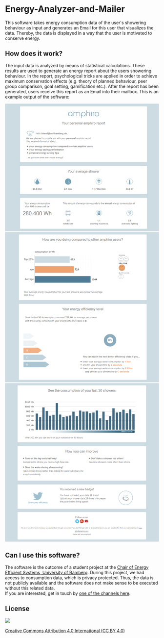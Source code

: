 # Energy-Analyzer-and-Mailer

This software takes energy consumption data of the user's showering behaviour as input and generates an Email for this user that visualizes the data. Thereby, the data is displayed in a way that the user is motivated to conserve energy.


## How does it work?

The input data is analyzed by means of statistical calculations. These results are used to generate an energy report about the users showering behaviour. In the report, psychological tricks are applied in order to achieve maximum conservation effects (e.g. theory of planned behaviour, peer group comparison, goal setting, gamification etc.).
After the report has been generated, users receive this report as an Email into their mailbox. This is an example output of the software:


![](screenshots/MCM_Mailing_Seite_01_Effi-Klasse_B.png)
![](screenshots/MCM_Mailing_Seite_02_Effi-Klasse_B.png)
![](screenshots/MCM_Mailing_Seite_03_Effi-Klasse_B.png)


## Can I use this software?

The software is the outcome of a student project at the [Chair of Energy Efficient Systems, University of Bamberg](https://www.uni-bamberg.de/en/eesys/). During this project, we had access to consumption data, which is privacy
protected. Thus, the data is not publicly available and the software does not make sense to be executed without this related data. <br />
If you are interested, get in touch by [one of the channels here](http://mathias-renner.de).


## License

![](https://upload.wikimedia.org/wikipedia/commons/b/bd/Cc-by_white.svg)

[Creative Commons Attribution 4.0 International (CC BY 4.0)](http://creativecommons.org/licenses/by/4.0/)
